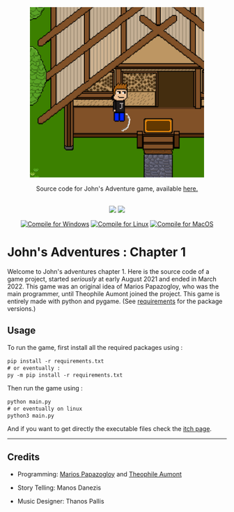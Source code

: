 <div align="center">
<img src="./data/doc/header_image.png" width=400 height=390>
<p>Source code for John's Adventure game, available <a href="https://ibox-studios.itch.io/johns-adventure-chapter-1">here.</a></p>
<br/>
<img src="https://img.shields.io/github/license/mariospapaz/JohnsAdventure.svg">
<img src="https://img.shields.io/github/repo-size/mariospapaz/JohnsAdventure">


[![Compile for Windows](https://github.com/mariospapaz/JohnsAdventure/actions/workflows/windows.yml/badge.svg)](https://github.com/mariospapaz/JohnsAdventure/actions/workflows/windows.yml) [![Compile for Linux](https://github.com/mariospapaz/JohnsAdventure/actions/workflows/ubuntu.yml/badge.svg)](https://github.com/mariospapaz/JohnsAdventure/actions/workflows/ubuntu.yml) [![Compile for MacOS](https://github.com/mariospapaz/JohnsAdventure/actions/workflows/macos.yml/badge.svg)](https://github.com/mariospapaz/JohnsAdventure/actions/workflows/macos.yml)

</div>

# John's Adventures : Chapter 1

Welcome to John's adventures chapter 1. Here is the source code of a game project, started *seriously* at early August 2021 and 
ended in March 2022. This game was an original idea of Marios Papazogloy, who was the main programmer, until Theophile Aumont
joined the project.
This game is entirely made with python and pygame. (See [requirements](./requirements.txt) for the package versions.)


## Usage
To run the game, first install all the required packages using :
```shell
pip install -r requirements.txt
# or eventually :
py -m pip install -r requirements.txt
```
Then run the game using :
```shell
python main.py
# or eventually on linux
python3 main.py
```
And if you want to get directly the executable files check the [itch page]("https://ibox-studios.itch.io/johns-adventure-chapter-1").

---
## Credits

- Programming: [Marios Papazogloy](https://github.com/mariospapaz) and [Theophile Aumont](https://github.com/fkS124)
 
- Story Telling: Manos Danezis

- Music Designer: Thanos Pallis
 
 
